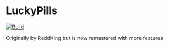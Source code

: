 # LuckyPills

[![Build](https://github.com/NutInc/LuckyPills/actions/workflows/dotnet-desktop.yml/badge.svg?branch=master)](https://github.com/NutInc/LuckyPills/actions/workflows/dotnet-desktop.yml)

Originally by ReddKing but is now remastered with more features
